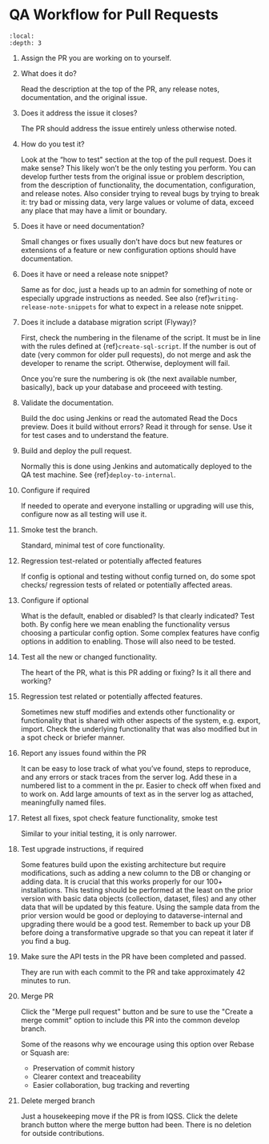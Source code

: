 # QA Workflow for Pull Requests

```{contents} Contents:
:local: 
:depth: 3
```

1. Assign the PR you are working on to yourself.

1. What does it do?

    Read the description at the top of the PR, any release notes, documentation, and the original issue.

1. Does it address the issue it closes? 

    The PR should address the issue entirely unless otherwise noted.

1. How do you test it?
    
    Look at the “how to test" section at the top of the pull request. Does it make sense? This likely won’t be the only testing you perform. You can develop further tests from the original issue or problem description, from the description of functionality, the documentation, configuration, and release notes. Also consider trying to reveal bugs by trying to break it: try bad or missing data, very large values or volume of data, exceed any place that may have a limit or boundary.

1. Does it have or need documentation?

    Small changes or fixes usually don’t have docs but new features or extensions of a feature or new configuration options should have documentation.

1. Does it have or need a release note snippet?

    Same as for doc, just a heads up to an admin for something of note or especially upgrade instructions as needed. See also {ref}`writing-release-note-snippets` for what to expect in a release note snippet.

1. Does it include a database migration script (Flyway)?
    
    First, check the numbering in the filename of the script. It must be in line with the rules defined at {ref}`create-sql-script`. If the number is out of date (very common for older pull requests), do not merge and ask the developer to rename the script. Otherwise, deployment will fail.

    Once you're sure the numbering is ok (the next available number, basically), back up your database and proceeed with testing.

1. Validate the documentation.

    Build the doc using Jenkins or read the automated Read the Docs preview. Does it build without errors?
    Read it through for sense.
    Use it for test cases and to understand the feature.

1. Build and deploy the pull request.

    Normally this is done using Jenkins and automatically deployed to the QA test machine. See {ref}`deploy-to-internal`.

1. Configure if required

    If needed to operate and everyone installing or upgrading will use this, configure now as all testing will use it.

1. Smoke test the branch.
    
    Standard, minimal test of core functionality.

1. Regression test-related or potentially affected features

    If config is optional and testing without config turned on, do some spot checks/ regression tests of related or potentially affected areas. 

1. Configure if optional

    What is the default, enabled or disabled? Is that clearly indicated? Test both.
    By config here we mean enabling the functionality versus choosing a particular config option. Some complex features have config options in addition to enabling. Those will also need to be tested.

1. Test all the new or changed functionality.

    The heart of the PR, what is this PR adding or fixing? Is it all there and working?

1. Regression test related or potentially affected features.
    
    Sometimes new stuff modifies and extends other functionality or functionality that is shared with other aspects of the system, e.g. export, import. Check the underlying functionality that was also modified but in a spot check or briefer manner.

1. Report any issues found within the PR

    It can be easy to lose track of what you’ve found, steps to reproduce, and any errors or stack traces from the server log. Add these in a numbered list to a comment in the pr. Easier to check off when fixed and to work on. Add large amounts of text as in the server log as attached, meaningfully named files.

1. Retest all fixes, spot check feature functionality, smoke test
    
    Similar to your initial testing, it is only narrower.

1. Test upgrade instructions, if required

    Some features build upon the existing architecture but require modifications, such as adding a new column to the DB or changing or adding data. It is crucial that this works properly for our 100+ installations. This testing should be performed at the least on the prior version with basic data objects (collection, dataset, files) and any other data that will be updated by this feature. Using the sample data from the prior version would be good or deploying to dataverse-internal and upgrading there would be a good test. Remember to back up your DB before doing a transformative upgrade so that you can repeat it later if you find a bug.

1. Make sure the API tests in the PR have been completed and passed.
   
    They are run with each commit to the PR and take approximately 42 minutes to run.

1. Merge PR
    
    Click the "Merge pull request" button and be sure to use the "Create a merge commit" option to include this PR into the common develop branch.

    Some of the reasons why we encourage using this option over Rebase or Squash are:

    - Preservation of commit history
    - Clearer context and treaceability
    - Easier collaboration, bug tracking and reverting

1. Delete merged branch
    
    Just a housekeeping move if the PR is from IQSS. Click the delete branch button where the merge button had been. There is no deletion for outside contributions.
